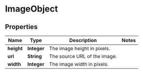 

# ImageObject

## Properties

Name | Type | Description | Notes
------------ | ------------- | ------------- | -------------
**height** | **Integer** | The image height in pixels.  | 
**url** | **String** | The source URL of the image.  | 
**width** | **Integer** | The image width in pixels.  | 



